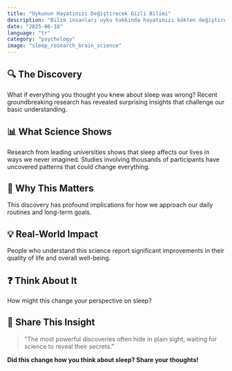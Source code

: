 ```yaml
---
title: "Uykunun Hayatınızı Değiştirecek Gizli Bilimi"
description: "Bilim insanları uyku hakkında hayatınızı kökten değiştirebilecek şaşırtıcı bir şey keşfetti."
date: "2025-06-18"
language: "tr"
category: "psychology"
image: "sleep_research_brain_science"
---
```


## 🔍 The Discovery

What if everything you thought you knew about sleep was wrong? Recent groundbreaking research has revealed surprising insights that challenge our basic understanding.

## 📊 What Science Shows

Research from leading universities shows that sleep affects our lives in ways we never imagined. Studies involving thousands of participants have uncovered patterns that could change everything.

## 🧠 Why This Matters

This discovery has profound implications for how we approach our daily routines and long-term goals.

## 💡 Real-World Impact

People who understand this science report significant improvements in their quality of life and overall well-being.

## ❓ Think About It

How might this change your perspective on sleep?

## 💬 Share This Insight

> "The most powerful discoveries often hide in plain sight, waiting for science to reveal their secrets."

**Did this change how you think about sleep? Share your thoughts!**
